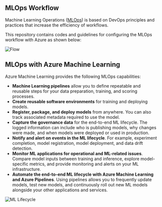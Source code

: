 ##  MLOps Workflow

Machine Learning Operations ([MLOps]( https://docs.microsoft.com/en-us/azure/machine-learning/concept-model-management-and-deployment)) is based on DevOps principles and practices that increase the efficiency of workflows. 

This repository contains codes and guidelines for configuring the MLOps workflow with Azure as shown below:

![Flow](./architecture/flow.PNG)

##  MLOps with Azure Machine Learning 

Azure Machine Learning provides the following MLOps capabilities:

- **Machine Learning pipelines** allow you to define repeatable and reusable steps for your data preparation, training, and scoring processes.
- **Create reusable software environments** for training and deploying models.
- **Register, package, and deploy models** from anywhere. You can also track associated metadata required to use the model.
- **Capture the governance data** for the end-to-end ML lifecycle. The logged information can include who is publishing models, why changes were made, and when models were deployed or used in production.
- **Notify and alert on events in the ML lifecycle**. For example, experiment completion, model registration, model deployment, and data drift detection.
- **Monitor ML applications for operational and ML-related issues**. Compare model inputs between training and inference, explore model-specific metrics, and provide monitoring and alerts on your ML infrastructure.
- **Automate the end-to-end ML lifecycle with Azure Machine Learning and Azure Pipelines**. Using pipelines allows you to frequently update models, test new models, and continuously roll out new ML models alongside your other applications and services.

![ML Lifecycle](./architecture/ml-lifecycle.png)
